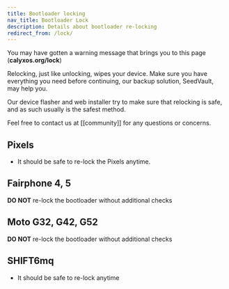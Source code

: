 ```yaml
---
title: Bootloader locking
nav_title: Bootloader Lock
description: Details about bootloader re-locking
redirect_from: /lock/
---
```


You may have gotten a warning message that brings you to this page (**calyxos.org/lock**)
 
Relocking, just like unlocking, wipes your device. Make sure you have everything you need before continuing, our backup solution, SeedVault, may help you.

Our device flasher and web installer try to make sure that relocking is safe, and as such usually is the safest method.

Feel free to contact us at [[community]] for any questions or concerns.

## Pixels

* It should be safe to re-lock the Pixels anytime.

## Fairphone 4, 5

**DO NOT** re-lock the bootloader without additional checks

## Moto G32, G42, G52

**DO NOT** re-lock the bootloader without additional checks

## SHIFT6mq

* It should be safe to re-lock anytime
